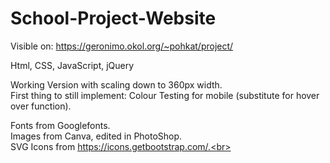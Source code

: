 # School-Project-Website

Visible on: https://geronimo.okol.org/~pohkat/project/

Html, CSS, JavaScript, jQuery

Working Version with scaling down to 360px width.<br>
First thing to still implement: Colour Testing for mobile (substitute for hover over function).

Fonts from Googlefonts.<br>
Images from Canva, edited in PhotoShop.<br>
SVG Icons from https://icons.getbootstrap.com/.<br>
